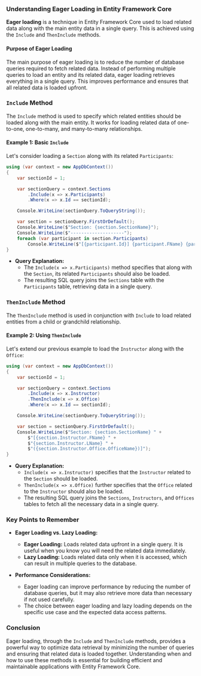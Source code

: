 ### Understanding Eager Loading in Entity Framework Core

**Eager loading** is a technique in Entity Framework Core used to load related data along with the main entity data in a single query. This is achieved using the `Include` and `ThenInclude` methods.

#### Purpose of Eager Loading
The main purpose of eager loading is to reduce the number of database queries required to fetch related data. Instead of performing multiple queries to load an entity and its related data, eager loading retrieves everything in a single query. This improves performance and ensures that all related data is loaded upfront.

### `Include` Method

The `Include` method is used to specify which related entities should be loaded along with the main entity. It works for loading related data of one-to-one, one-to-many, and many-to-many relationships.

#### Example 1: Basic `Include`

Let's consider loading a `Section` along with its related `Participants`:

```csharp
using (var context = new AppDbContext())
{
    var sectionId = 1;

    var sectionQuery = context.Sections
        .Include(x => x.Participants)
        .Where(x => x.Id == sectionId);

    Console.WriteLine(sectionQuery.ToQueryString());

    var section = sectionQuery.FirstOrDefault();
    Console.WriteLine($"Section: {section.SectionName}");
    Console.WriteLine($"--------------------");
    foreach (var participant in section.Participants)
        Console.WriteLine($"[{participant.Id}] {participant.FName} {participant.LName}");
}
```

- **Query Explanation:**
  - The `Include(x => x.Participants)` method specifies that along with the `Section`, its related `Participants` should also be loaded.
  - The resulting SQL query joins the `Sections` table with the `Participants` table, retrieving data in a single query.

### `ThenInclude` Method

The `ThenInclude` method is used in conjunction with `Include` to load related entities from a child or grandchild relationship.

#### Example 2: Using `ThenInclude`

Let's extend our previous example to load the `Instructor` along with the `Office`:

```csharp
using (var context = new AppDbContext())
{
    var sectionId = 1;

    var sectionQuery = context.Sections
        .Include(x => x.Instructor)
        .ThenInclude(x => x.Office)
        .Where(x => x.Id == sectionId);

    Console.WriteLine(sectionQuery.ToQueryString());

    var section = sectionQuery.FirstOrDefault();
    Console.WriteLine($"Section: {section.SectionName} " +
        $"[{section.Instructor.FName} " +
        $"{section.Instructor.LName} " +
        $"({section.Instructor.Office.OfficeName})]");
}
```

- **Query Explanation:**
  - `Include(x => x.Instructor)` specifies that the `Instructor` related to the `Section` should be loaded.
  - `ThenInclude(x => x.Office)` further specifies that the `Office` related to the `Instructor` should also be loaded.
  - The resulting SQL query joins the `Sections`, `Instructors`, and `Offices` tables to fetch all the necessary data in a single query.

### Key Points to Remember

- **Eager Loading vs. Lazy Loading:**
  - **Eager Loading:** Loads related data upfront in a single query. It is useful when you know you will need the related data immediately.
  - **Lazy Loading:** Loads related data only when it is accessed, which can result in multiple queries to the database.

- **Performance Considerations:**
  - Eager loading can improve performance by reducing the number of database queries, but it may also retrieve more data than necessary if not used carefully.
  - The choice between eager loading and lazy loading depends on the specific use case and the expected data access patterns.

### Conclusion

Eager loading, through the `Include` and `ThenInclude` methods, provides a powerful way to optimize data retrieval by minimizing the number of queries and ensuring that related data is loaded together. Understanding when and how to use these methods is essential for building efficient and maintainable applications with Entity Framework Core.